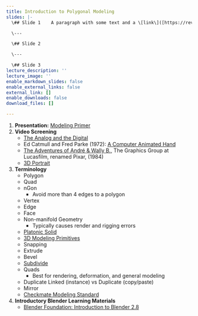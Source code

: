 ```yaml
---
title: Introduction to Polygonal Modeling
slides: |-
  \## Slide 1    A paragraph with some text and a \[link\]([https://revealjs.com/markdown/](https://revealjs.com/markdown/ "https://revealjs.com/markdown/")).

  \---

  \## Slide 2

  \---

  \## Slide 3
lecture_description: ''
lecture_image: ''
enable_markdown_slides: false
enable_external_links: false
external_link: []
enable_downloads: false
download_files: []

---
```

1. **Presentation:** [Modeling Primer](https://docs.google.com/presentation/d/e/2PACX-1vQZHGphZzWL_7iw-faSX3DelelBxrRQg11TOINuDqnZxyLX3QDhGbVKMgm1wtDhuq9jNnroVi0JSiVp/pub?start=false&loop=false&delayms=3000&slide=id.p)
2. **Video Screening**
   * [The Analog and the Digital](https://www.youtube.com/watch?v=Lu5y8SMuzMs)
   * Ed Catmull and Fred Parke (1972): [A Computer Animated Hand](https://vimeo.com/16292363)
   * [The Adventures of André & Wally B.](https://www.youtube.com/watch?v=C-L-WA-nQzI), The Graphics Group at Lucasfilm, renamed Pixar, (1984)
   * [3D Portrait](https://www.youtube.com/watch?time_continue=9&v=4GiLAOtjHNo)
3. **Terminology**
   * Polygon
   * Quad
   * nGon
     * Avoid more than 4 edges to a polygon
   * Vertex
   * Edge
   * Face
   * Non-manifold Geometry
     * Typically causes render and rigging errors
   * [Platonic Solid](https://www.youtube.com/watch?v=C36h00d7xGs)
   * [3D Modeling Primitives](https://docs.blender.org/manual/en/latest/modeling/meshes/primitives.html)
   * Snapping
   * Extrude
   * Bevel
   * [Subdivide](http://youtu.be/mX0NB9IyYpU?t=1m27s)
   * Quads
     * Best for rendering, deformation, and general modeling
   * Duplicate Linked (instance) vs Duplicate (copy/paste)
   * Mirror
   * [Checkmate Modeling Standard](https://www.turbosquid.com/CheckMate)
4. **Introductory Blender Learning Materials**
   * [Blender Foundation: Introduction to Blender 2.8](https://www.youtube.com/playlist?list=PLa1F2ddGya_-UvuAqHAksYnB0qL9yWDO6)